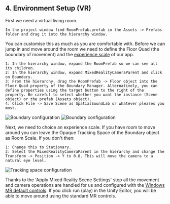 ## 4. Environment Setup (VR)

First we need a virtual living room.

    In the project window find RoomPrefab.prefab in the Assets -> Prefabs folder and drag it into the hierarchy window.

You can customise this as much as you are comfortable with. Before we can jump in and move around the room we need to define the Floor Quad (the boundary of movement) and the [experience scale](https://docs.microsoft.com/en-us/windows/mixed-reality/coordinate-systems) of our app.

    1: In the hierarchy window, expand the RoomPrefab so we can see all its children.
    2: In the hierarchy window, expand MixedRealityCameraParent and click on Boundary.
    3: From the hierarchy, drag the RoomPrefab -> Floor object into the Floor Quad property of the Boundary Manager. Alternatively, you can define properties using the target button to the right of the property. Be careful to select whether you want the instance (Scene object) or the prefab (Assets object).
    4: Click File -> Save Scene as SpatialSoundLab or whatever pleases you most.

![Boundary configuration](img/6.png)
![Boundary configuration](img/ytransform4.png)


Next, we need to choice an experience scale. If you have room to move around you can leave the Opaque Tracking Space of the Boundary object as Room Scale. If you don't then:

    1: Change this to Stationary.
    2: Select the MixedRealityCameraParent in the hierarchy and change the Transform -> Position -> Y to 0.8. This will move the camera to a natural eye level.

![Tracking space configuration](img/7.png)

Thanks to the 'Apply Mixed Reality Scene Settings' step all the movement and camera operations are handled for us and configured with the [Windows MR default controls](https://docs.microsoft.com/en-us/windows/mixed-reality/navigating-the-windows-mixed-reality-home#immersive-headset-input-support). If you click run (play) in the Unity Editor, you will be able to move around using the standard MR controls.